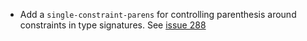  * Add a `single-constraint-parens` for controlling parenthesis around constraints in type
   signatures. See [issue 288](https://github.com/fourmolu/fourmolu/pull/304)
